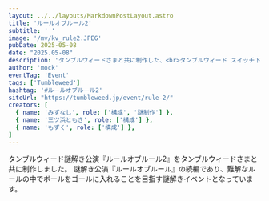 ```yaml
---
layout: ../../layouts/MarkdownPostLayout.astro
title: 'ルールオブルール2'
subtitle: ' '
image: '/mv/kv_rule2.JPEG'
pubDate: 2025-05-08
date: "2025.05-08"
description: 'タンブルウィードさまと共に制作した、<br>タンブルウィード スイッチ下北沢で開催されたホール型の謎解きイベントです。'
author: 'mock'
eventTag: 'Event'
tags: ['Tumbleweed']
hashtag: '#ルールオブルール2'
siteUrl: "https://tumbleweed.jp/event/rule-2/"
creators: [
  { name: 'みずなし', role: ['構成', '謎制作'] },
  { name: '三ツ浜ともき', role: ['構成'] },
  { name: 'もずく', role: ['構成'] },
]
---
```

タンブルウィード謎解き公演『ルールオブルール2』をタンブルウィードさまと共に制作しました。
謎解き公演『ルールオブルール』の続編であり、難解なルールの中でボールをゴールに入れることを目指す謎解きイベントとなっています。
